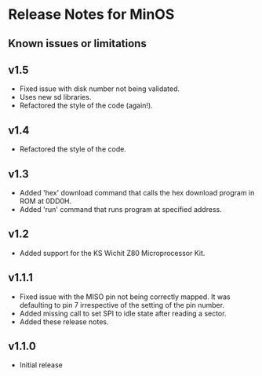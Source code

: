 # Release Notes for MinOS

## Known issues or limitations

## v1.5

- Fixed issue with disk number not being validated.
- Uses new sd libraries.
- Refactored the style of the code (again!).

## v1.4

- Refactored the style of the code.

## v1.3

- Added 'hex' download command that calls the hex download program in ROM at 0DD0H.
- Added 'run' command that runs program at specified address.

## v1.2

- Added support for the KS Wichit Z80 Microprocessor Kit.

## v1.1.1

- Fixed issue with the MISO pin not being correctly mapped. It was defaulting to pin 7 irrespective of the setting of the pin number.
- Added missing call to set SPI to idle state after reading a sector.
- Added these release notes.

## v1.1.0

- Initial release
